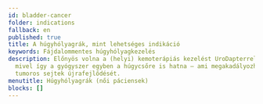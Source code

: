 ```yaml
---
id: bladder-cancer
folder: indications
fallback: en
published: true
title: A húgyhólyagrák, mint lehetséges indikáció
keywords: Fájdalommentes húgyhólyagkezelés
description: Előnyös volna a (helyi) kemoterápiás kezelést UroDapterrel végezni,
  mivel így a gyógyszer egyben a húgycsőre is hatna – ami megakadályozhatná a
  tumoros sejtek újrafejlődését.
menutitle: Húgyhólyagrák (női páciensek)
blocks: []
---
```

